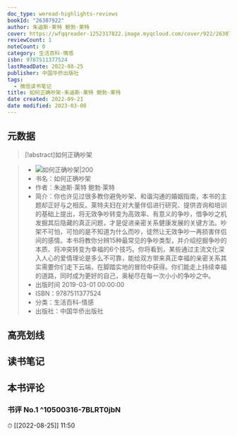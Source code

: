 ```yaml
---
doc_type: weread-highlights-reviews
bookId: "26307922"
author: 朱迪斯·莱特 鲍勃·莱特
cover: https://wfqqreader-1252317822.image.myqcloud.com/cover/922/26307922/t7_26307922.jpg
reviewCount: 1
noteCount: 0
category: 生活百科-情感
isbn: 9787511377524
lastReadDate: 2022-08-25
publisher: 中国华侨出版社
tags:
  - 微信读书笔记
title: 如何正确吵架-朱迪斯·莱特 鲍勃·莱特
date created: 2022-09-21
date modified: 2023-03-08
---
```


## 元数据

>[!abstract]如何正确吵架

> - ![如何正确吵架|200](https://wfqqreader-1252317822.image.myqcloud.com/cover/922/26307922/t7_26307922.jpg)
> - 书名：如何正确吵架
> - 作者：朱迪斯·莱特 鲍勃·莱特
> - 简介：你也许见过很多教你避免吵架、和谐沟通的婚姻指南，本书的主题却正好与之相反。莱特夫妇在对大量伴侣进行研究、提供咨询和培训的基础上提出，将无效争吵转变为高效率、有意义的争吵，借争吵之机发掘其后隐藏的真正问题，才是促进亲密关系健康发展的关键方法。吵架不可怕，可怕的是不知道为什么而吵，徒然让无效争吵一再损害伴侣间的感情。本书将教你分辨15种最常见的争吵类型，并介绍挖掘争吵的本质、将冲突转变为幸福的6个技巧。你将看到，某些通过主流文化深入人心的爱情理论是多么不可靠，能给双方带来真正幸福的亲密关系其实需要你们走下云端，在脚踏实地的冒险中获得。你们能走上持续幸福的道路，同时成为更好的自己，奥秘尽在每一次小小的争吵之中。
> - 出版时间 2019-03-01 00:00:00
> - ISBN：9787511377524
> - 分类：生活百科-情感
> - 出版社：中国华侨出版社

## 高亮划线

## 读书笔记

## 本书评论

### 书评 No.1 ^10500316-7BLRT0jbN

⏱ [[2022-08-25]] 11:50
